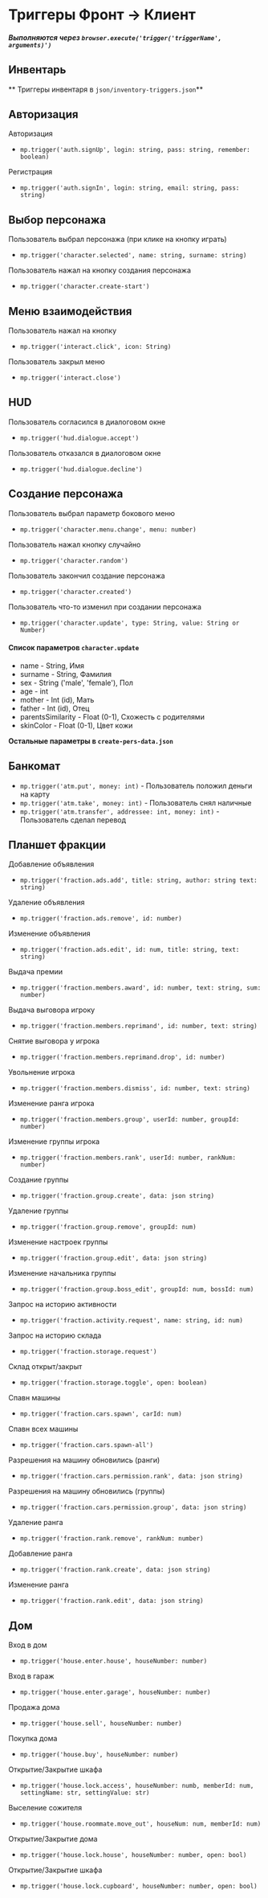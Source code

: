 # Триггеры **Фронт -> Клиент**

##### Выполняются через `browser.execute('trigger('triggerName', arguments)')`

## Инвентарь

** Триггеры инвентаря в `json/inventory-triggers.json`**

## Авторизация

Авторизация

- `mp.trigger('auth.signUp', login: string, pass: string, remember: boolean)`

Регистрация

- `mp.trigger('auth.signIn', login: string, email: string, pass: string)`

## Выбор персонажа

Пользователь выбрал персонажа (при клике на кнопку играть)

- `mp.trigger('character.selected', name: string, surname: string)`

Пользователь нажал на кнопку создания персонажа

- `mp.trigger('character.create-start')`

## Меню взаимодействия

Пользователь нажал на кнопку

- `mp.trigger('interact.click', icon: String)`

Пользователь закрыл меню

- `mp.trigger('interact.close')`

## HUD

Пользователь согласился в диалоговом окне

- `mp.trigger('hud.dialogue.accept')`

Пользователь отказался в диалоговом окне

- `mp.trigger('hud.dialogue.decline')`

## Создание персонажа

Пользователь выбрал параметр бокового меню

- `mp.trigger('character.menu.change', menu: number)`

Пользователь нажал кнопку случайно

- `mp.trigger('character.random')`

Пользователь закончил создание персонажа

- `mp.trigger('character.created')`

Пользователь что-то изменил при создании персонажа

- `mp.trigger('character.update', type: String, value: String or Number)`

#### Список параметров `character.update`

- name - String, Имя
- surname - String, Фамилия
- sex - String ('male', 'female'), Пол
- age - int
- mother - Int (id), Мать
- father - Int (id), Отец
- parentsSimilarity - Float (0-1), Схожесть с родителями
- skinColor - Float (0-1), Цвет кожи

**Остальные параметры в `create-pers-data.json`**

## Банкомат

- `mp.trigger('atm.put', money: int)` - Пользователь положил деньги на карту
- `mp.trigger('atm.take', money: int)` - Пользователь снял наличные
- `mp.trigger('atm.transfer', addressee: int, money: int)` - Пользователь сделал
  перевод

## Планшет фракции

Добавление объявления

- `mp.trigger('fraction.ads.add', title: string, author: string text: string)`

Удаление объявления

- `mp.trigger('fraction.ads.remove', id: number)`

Изменение объявления

- `mp.trigger('fraction.ads.edit', id: num, title: string, text: string)`

Выдача премии

- `mp.trigger('fraction.members.award', id: number, text: string, sum: number)`

Выдача выговора игроку

- `mp.trigger('fraction.members.reprimand', id: number, text: string)`

Снятие выговора у игрока

- `mp.trigger('fraction.members.reprimand.drop', id: number)`

Увольнение игрока

- `mp.trigger('fraction.members.dismiss', id: number, text: string)`

Изменение ранга игрока

- `mp.trigger('fraction.members.group', userId: number, groupId: number)`

Изменение группы игрока

- `mp.trigger('fraction.members.rank', userId: number, rankNum: number)`

Создание группы

- `mp.trigger('fraction.group.create', data: json string)`

Удаление группы

- `mp.trigger('fraction.group.remove', groupId: num)`

Изменение настроек группы

- `mp.trigger('fraction.group.edit', data: json string)`

Изменение начальника группы

- `mp.trigger('fraction.group.boss_edit', groupId: num, bossId: num)`

Запрос на историю активности

- `mp.trigger('fraction.activity.request', name: string, id: num)`

Запрос на историю склада

- `mp.trigger('fraction.storage.request')`

Склад открыт/закрыт

- `mp.trigger('fraction.storage.toggle', open: boolean)`

Спавн машины

- `mp.trigger('fraction.cars.spawn', carId: num)`

Спавн всех машины

- `mp.trigger('fraction.cars.spawn-all')`

Разрешения на машину обновились (ранги)

- `mp.trigger('fraction.cars.permission.rank', data: json string)`

Разрешения на машину обновились (группы)

- `mp.trigger('fraction.cars.permission.group', data: json string)`

Удаление ранга

- `mp.trigger('fraction.rank.remove', rankNum: number)`

Добавление ранга

- `mp.trigger('fraction.rank.create', data: json string)`

Изменение ранга

- `mp.trigger('fraction.rank.edit', data: json string)`

## Дом

Вход в дом

- `mp.trigger('house.enter.house', houseNumber: number)`

Вход в гараж

- `mp.trigger('house.enter.garage', houseNumber: number)`

Продажа дома

- `mp.trigger('house.sell', houseNumber: number)`

Покупка дома

- `mp.trigger('house.buy', houseNumber: number)`

Открытие/Закрытие шкафа

- `mp.trigger('house.lock.access', houseNumber: numb, memberId: num, settingName: str, settingValue: str)`

Выселение сожителя

- `mp.trigger('house.roommate.move_out', houseNum: num, memberId: num)`

Открытие/Закрытие дома

- `mp.trigger('house.lock.house', houseNumber: number, open: bool)`

Открытие/Закрытие шкафа

- `mp.trigger('house.lock.cupboard', houseNumber: number, open: bool)`